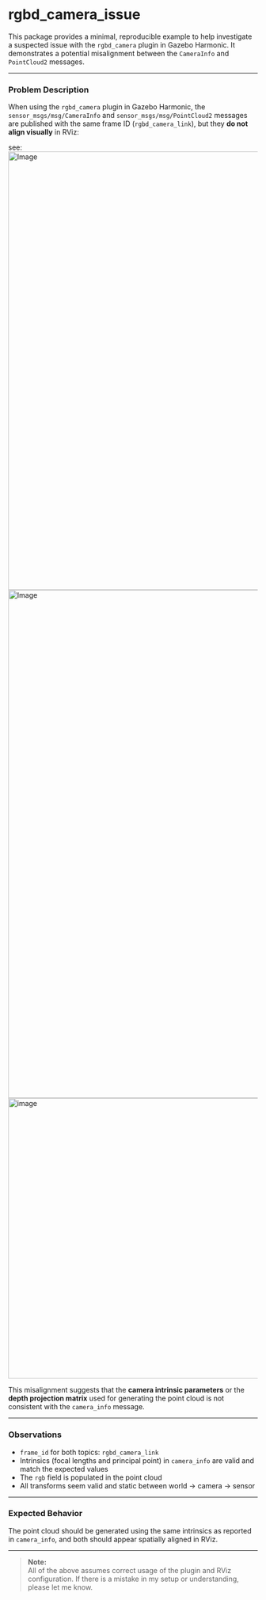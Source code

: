 # rgbd_camera_issue

This package provides a minimal, reproducible example to help investigate a suspected issue with the `rgbd_camera` plugin in Gazebo Harmonic. It demonstrates a potential misalignment between the `CameraInfo` and `PointCloud2` messages.

---

### Problem Description

When using the `rgbd_camera` plugin in Gazebo Harmonic, the `sensor_msgs/msg/CameraInfo` and `sensor_msgs/msg/PointCloud2` messages are published with the same frame ID (`rgbd_camera_link`), but they **do not align visually** in RViz:

see:
<img width="996" height="886" alt="Image" src="https://github.com/user-attachments/assets/3eebd632-e6c5-4283-a091-80908b48a865" />
<img width="1840" height="1027" alt="Image" src="https://github.com/user-attachments/assets/42c8e654-719d-48f5-98ea-2ac27ec0f5ea" />
<img width="892" height="567" alt="image" src="https://github.com/user-attachments/assets/aaebab58-0c5e-410b-b4ab-cb34ec175a8d" />

This misalignment suggests that the **camera intrinsic parameters** or the **depth projection matrix** used for generating the point cloud is not consistent with the `camera_info` message.

---

### Observations

* `frame_id` for both topics: `rgbd_camera_link`
* Intrinsics (focal lengths and principal point) in `camera_info` are valid and match the expected values
* The `rgb` field is populated in the point cloud
* All transforms seem valid and static between world → camera → sensor

---

### Expected Behavior

The point cloud should be generated using the same intrinsics as reported in `camera_info`, and both should appear spatially aligned in RViz.


---

> **Note:**  
> All of the above assumes correct usage of the plugin and RViz configuration. If there is a mistake in my setup or understanding, please let me know.

